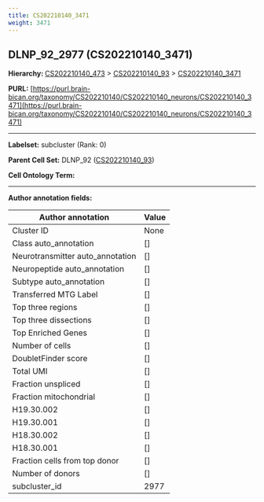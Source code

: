```yaml
---
title: CS202210140_3471
weight: 3471
---
```

## DLNP_92_2977 (CS202210140_3471)
<b>Hierarchy: </b>
[CS202210140_473](../CS202210140_473) >
[CS202210140_93](../CS202210140_93) >
[CS202210140_3471](../CS202210140_3471)

**PURL:** [https://purl.brain-bican.org/taxonomy/CS202210140/CS202210140_neurons/CS202210140_3471](https://purl.brain-bican.org/taxonomy/CS202210140/CS202210140_neurons/CS202210140_3471)

---


**Labelset:** subcluster (Rank: 0)

**Parent Cell Set:** DLNP_92 ([CS202210140_93](../CS202210140_93))



**Cell Ontology Term:** 

[MARKER GENES.]: #


---

[TRANSFERRED ANNOTATIONS.]: #


[AUTHOR ANNOTATION FIELDS.]: #


**Author annotation fields:**

| Author annotation | Value |
|-------------------|-------|
|Cluster ID|None|
|Class auto_annotation|[]|
|Neurotransmitter auto_annotation|[]|
|Neuropeptide auto_annotation|[]|
|Subtype auto_annotation|[]|
|Transferred MTG Label|[]|
|Top three regions|[]|
|Top three dissections|[]|
|Top Enriched Genes|[]|
|Number of cells|[]|
|DoubletFinder score|[]|
|Total UMI|[]|
|Fraction unspliced|[]|
|Fraction mitochondrial|[]|
|H19.30.002|[]|
|H19.30.001|[]|
|H18.30.002|[]|
|H18.30.001|[]|
|Fraction cells from top donor|[]|
|Number of donors|[]|
|subcluster_id|2977|
